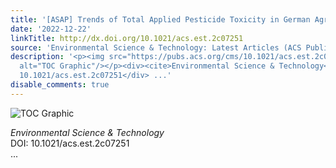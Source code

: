 ```yaml
---
title: '[ASAP] Trends of Total Applied Pesticide Toxicity in German Agriculture'
date: '2022-12-22'
linkTitle: http://dx.doi.org/10.1021/acs.est.2c07251
source: 'Environmental Science & Technology: Latest Articles (ACS Publications)'
description: '<p><img src="https://pubs.acs.org/cms/10.1021/acs.est.2c07251/asset/images/medium/es2c07251_0004.gif"
  alt="TOC Graphic"/></p><div><cite>Environmental Science & Technology</cite></div><div>DOI:
  10.1021/acs.est.2c07251</div> ...'
disable_comments: true
---
```

<p><img src="https://pubs.acs.org/cms/10.1021/acs.est.2c07251/asset/images/medium/es2c07251_0004.gif" alt="TOC Graphic"/></p><div><cite>Environmental Science & Technology</cite></div><div>DOI: 10.1021/acs.est.2c07251</div> ...